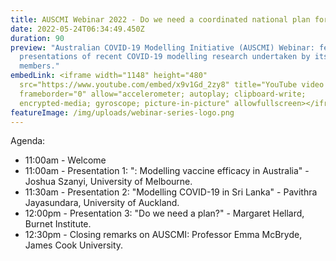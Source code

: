 ```yaml
---
title: AUSCMI Webinar 2022 - Do we need a coordinated national plan for COVID-19?
date: 2022-05-24T06:34:49.450Z
duration: 90
preview: "Australian COVID-19 Modelling Initiative (AUSCMI) Webinar: featuring
  presentations of recent COVID-19 modelling research undertaken by its
  members."
embedLink: <iframe width="1148" height="480"
  src="https://www.youtube.com/embed/x9v1Gd_2zy8" title="YouTube video player"
  frameborder="0" allow="accelerometer; autoplay; clipboard-write;
  encrypted-media; gyroscope; picture-in-picture" allowfullscreen></iframe>
featureImage: /img/uploads/webinar-series-logo.png
---
```

Agenda:

* 11:00am - Welcome
* 11:00am - Presentation 1: ": Modelling vaccine efficacy in Australia" - Joshua Szanyi, University of Melbourne.
* 11:30am - Presentation 2: "Modelling COVID-19 in Sri Lanka" - Pavithra Jayasundara, University of Auckland.
* 12:00pm - Presentation 3: "Do we need a plan?" - Margaret Hellard, Burnet Institute.
* 12:30pm - Closing remarks on AUSCMI: Professor Emma McBryde, James Cook University.